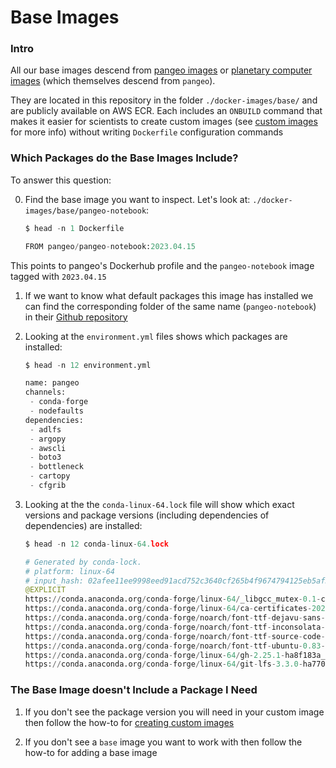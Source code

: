 # Base Images

### Intro

All our base images descend from [pangeo images](https://github.com/pangeo-data/pangeo-docker-images) or 
[planetary computer images](https://github.com/microsoft/planetary-computer-containers/) (which themselves descend from `pangeo`).

They are located in this repository in the folder `./docker-images/base/` and are publicly available on AWS ECR. 
Each includes an `ONBUILD` command that makes it easier for scientists to create custom 
images (see [custom images](./adding_custom_images.md) for more info) without writing `Dockerfile` configuration commands

### Which Packages do the Base Images Include?

To answer this question:

0. Find the base image you want to inspect. Let's look at: `./docker-images/base/pangeo-notebook`:

    ```python
    $ head -n 1 Dockerfile

    FROM pangeo/pangeo-notebook:2023.04.15

    ```
This points to pangeo's Dockerhub profile and the `pangeo-notebook` image tagged with `2023.04.15`

1. If we want to know what default packages this image has installed we can find the corresponding folder of the same
name (`pangeo-notebook`) in their [Github repository](https://github.com/pangeo-data/pangeo-docker-images/tree/master/pangeo-notebook)

2. Looking at the `environment.yml` files shows which packages are installed:

    ```python
    $ head -n 12 environment.yml

    name: pangeo
    channels:
     - conda-forge
     - nodefaults
    dependencies:
     - adlfs
     - argopy
     - awscli
     - boto3
     - bottleneck
     - cartopy
     - cfgrib
    ```

3. Looking at the the `conda-linux-64.lock` file will show which exact versions and package versions (including dependencies of dependencies) are installed:

    ```python
    $ head -n 12 conda-linux-64.lock

    # Generated by conda-lock.
    # platform: linux-64
    # input_hash: 02afee11ee9998eed91acd752c3640cf265b4f9674794125eb5af3047fb2e2e5
    @EXPLICIT
    https://conda.anaconda.org/conda-forge/linux-64/_libgcc_mutex-0.1-conda_forge.tar.bz2#d7c89558ba9fa0495403155b64376d81
    https://conda.anaconda.org/conda-forge/linux-64/ca-certificates-2022.12.7-ha878542_0.conda#ff9f73d45c4a07d6f424495288a26080
    https://conda.anaconda.org/conda-forge/noarch/font-ttf-dejavu-sans-mono-2.37-hab24e00_0.tar.bz2#0c96522c6bdaed4b1566d11387caaf45
    https://conda.anaconda.org/conda-forge/noarch/font-ttf-inconsolata-3.000-h77eed37_0.tar.bz2#34893075a5c9e55cdafac56607368fc6
    https://conda.anaconda.org/conda-forge/noarch/font-ttf-source-code-pro-2.038-h77eed37_0.tar.bz2#4d59c254e01d9cde7957100457e2d5fb
    https://conda.anaconda.org/conda-forge/noarch/font-ttf-ubuntu-0.83-hab24e00_0.tar.bz2#19410c3df09dfb12d1206132a1d357c5
    https://conda.anaconda.org/conda-forge/linux-64/gh-2.25.1-ha8f183a_0.conda#d3ab4eec2e464e7295e19f61e46b4622
    https://conda.anaconda.org/conda-forge/linux-64/git-lfs-3.3.0-ha770c72_0.conda#bed72a66ece736ba7e7898a721738613
    ```

### The Base Image doesn't Include a Package I Need

1. If you don't see the package version you will need in your custom image then follow the how-to for [creating custom images](./adding_custom_images.md)

2. If you don't see a `base` image you want to work with then follow the how-to for adding a base image
